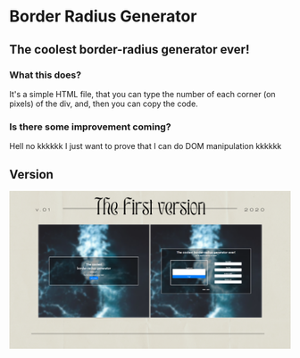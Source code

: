 # Border Radius Generator
## The coolest border-radius generator ever!

### What this does?
It's a simple HTML file, that you can type the number of each corner (on pixels) of the div, and, then you can copy the code.

### Is there some improvement coming?
Hell no kkkkkk I just want to prove that I can do DOM manipulation kkkkkk

## Version

<img src="src/img/first-version.svg" />